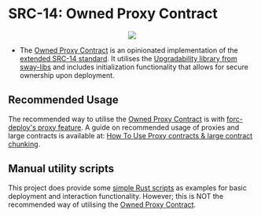 # SRC-14: Owned Proxy Contract

<p align="center">
<a href="https://crates.io/crates/forc/0.63.5" alt="forc">
        <img src="https://img.shields.io/badge/forc-v0.63.5-orange" />
    </a>
</p>

- The [Owned Proxy Contract](./contract/src/main.sw) is an opinionated implementation of the [extended SRC-14 standard](https://docs.fuel.network/docs/sway-standards/src-14-simple-upgradeable-proxies/). It utilises the [Upgradability library from sway-libs](https://github.com/FuelLabs/sway-libs) and includes initialization functionality that allows for secure ownership upon deployment.

## Recommended Usage

The recommended way to utilise the [Owned Proxy Contract](./contract/src/main.sw) is with [forc-deploy's proxy feature](https://docs.fuel.network/docs/forc/plugins/forc_client/#proxy-contracts). A guide on recommended usage of proxies and large contracts is available at: [How To Use Proxy contracts & large contract chunking](https://github.com/FuelLabs/proxy-chunks-minimal-example/tree/main).

## Manual utility scripts

This project does provide some [simple Rust scripts](./scripts/README.md) as examples for basic deployment and interaction functionality. However; this is NOT the recommended way of utilising the [Owned Proxy Contract](./contract/src/main.sw).
